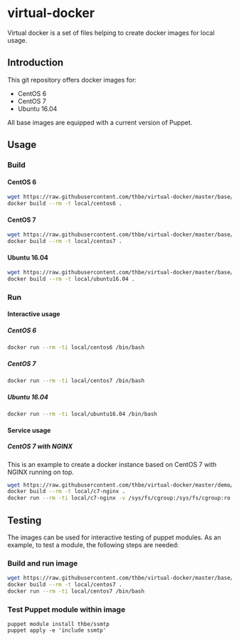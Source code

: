 # virtual-docker

Virtual docker is a set of files helping to create docker images for local usage.

## Introduction

This git repository offers docker images for:

* CentOS 6
* CentOS 7
* Ubuntu 16.04

All base images are equipped with a current version of Puppet.

## Usage

### Build

#### CentOS 6

```bash
wget https://raw.githubusercontent.com/thbe/virtual-docker/master/base/centos6/Dockerfile
docker build --rm -t local/centos6 .
```

#### CentOS 7

```bash
wget https://raw.githubusercontent.com/thbe/virtual-docker/master/base/centos7/Dockerfile
docker build --rm -t local/centos7 .
```

#### Ubuntu 16.04

```bash
wget https://raw.githubusercontent.com/thbe/virtual-docker/master/base/ubuntu16.04/Dockerfile
docker build --rm -t local/ubuntu16.04 .
```

### Run

#### Interactive usage

##### CentOS 6

```bash
docker run --rm -ti local/centos6 /bin/bash
```

##### CentOS 7

```bash
docker run --rm -ti local/centos7 /bin/bash
```

##### Ubuntu 16.04

```bash
docker run --rm -ti local/ubuntu16.04 /bin/bash
```


#### Service usage

##### CentOS 7 with NGINX

This is an example to create a docker instance based on CentOS 7 with NGINX running on top.

```bash
wget https://raw.githubusercontent.com/thbe/virtual-docker/master/demo/c7-nginx/Dockerfile
docker build --rm -t local/c7-nginx .
docker run --rm -ti local/c7-nginx -v /sys/fs/cgroup:/sys/fs/cgroup:ro -p 80:80 nginx
```

## Testing

The images can be used for interactive testing of puppet modules. As an example, to test a module, the following steps are needed:

### Build and run image
```bash
wget https://raw.githubusercontent.com/thbe/virtual-docker/master/base/centos7/Dockerfile
docker build --rm -t local/centos7 .
docker run --rm -ti local/centos7 /bin/bash
```

### Test Puppet module within image

```puppet
puppet module install thbe/ssmtp
puppet apply -e 'include ssmtp'
```
